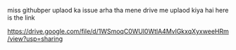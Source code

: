 miss githubper uplaod ka issue arha tha mene drive me uplaod kiya hai here is the link

https://drive.google.com/file/d/1WSmoqC0WUl0WtlA4MvlGkxqXyxweeHRm/view?usp=sharing

